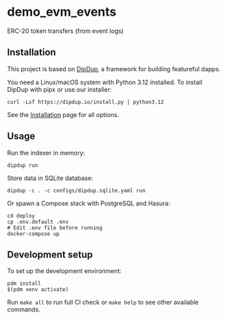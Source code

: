 # demo_evm_events

ERC-20 token transfers (from event logs)

## Installation

This project is based on [DipDup](https://dipdup.io), a framework for building featureful dapps.

You need a Linux/macOS system with Python 3.12 installed. To install DipDup with pipx or use our installer:

```shell
curl -Lsf https://dipdup.io/install.py | python3.12
```

See the [Installation](https://dipdup.io/docs/installation) page for all options.

## Usage

Run the indexer in memory:

```shell
dipdup run
```

Store data in SQLite database:

```shell
dipdup -c . -c configs/dipdup.sqlite.yaml run
```

Or spawn a Compose stack with PostgreSQL and Hasura:

```shell
cd deploy
cp .env.default .env
# Edit .env file before running
docker-compose up
```

## Development setup

To set up the development environment:

```shell
pdm install
$(pdm venv activate)
```

Run `make all` to run full CI check or `make help` to see other available commands.